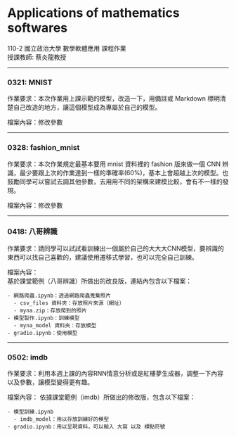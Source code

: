 # Applications of mathematics softwares
110-2 國立政治大學 數學軟體應用 課程作業  
授課教師: 蔡炎龍教授

---

### 0321: MNIST  

  作業要求：本次作業用上課示範的模型，改造一下，用備註或 Markdown 標明清楚自己改造的地方，讓這個模型成為專屬於自己的模型。　　
  
  檔案內容：修改參數  
  
---  
  
### 0328: fashion_mnist  

  作業要求：本次作業規定最基本要用 mnist 資料裡的 fashion 版來做一個 CNN 辨識，最少要跟上次的作業達到一樣的準確率(60%)，基本上會超越上次的模型。也鼓勵同學可以嘗試去調其他參數，去用用不同的架構來建模比較，會有不一樣的發現。  
  
  檔案內容：修改參數  
  
---  
  
### 0418: 八哥辨識  

  作業要求：請同學可以試試看訓練出一個屬於自己的大大大CNN模型，要辨識的東西可以找自己喜歡的，建議使用遷移式學習，也可以完全自己訓練。  
  
  檔案內容：  
    基於課堂範例（八哥辨識）所做出的改良版，連結內包含以下檔案：

    - 網路爬蟲.ipynb：透過網路爬蟲蒐集照片
      - csv_files 資料夾：存放照片來源（網址）
      - myna.zip：存放爬到的照片
    - 模型製作.ipynb：訓練模型
      - myna_model 資料夾：存放模型
    - gradio.ipynb：使用模型
  
  ---
  
  ### 0502: imdb  
  
  作業要求：利用本週上課的內容RNN情意分析或是紅樓夢生成器，調整一下內容以及參數，讓模型變得更有趣。  
  
  檔案內容：
  依據課堂範例（imdb）所做出的修改版，包含以下檔案：  

    - 模型訓練.ipynb  
      - imdb_model：用以存放訓練好的模型  
    - gradio.ipynb：用以呈現資料，可以輸入 大寫 以及 標點符號  
